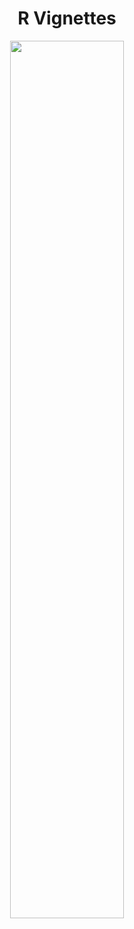 <h1 align="center"> R Vignettes </h1>

<p align="center">
  <img src="https://github.com/nrennie/tidytuesday/blob/main/2022/2022-03-15/20220315.jpeg?raw=true" width="60%">
</p>